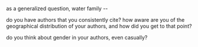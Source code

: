as a generalized question, water family --

do you have authors that you consistently cite? how aware are you of the geographical distribution of your authors, and how did you get to that point?

do you think about gender in your authors, even casually?
